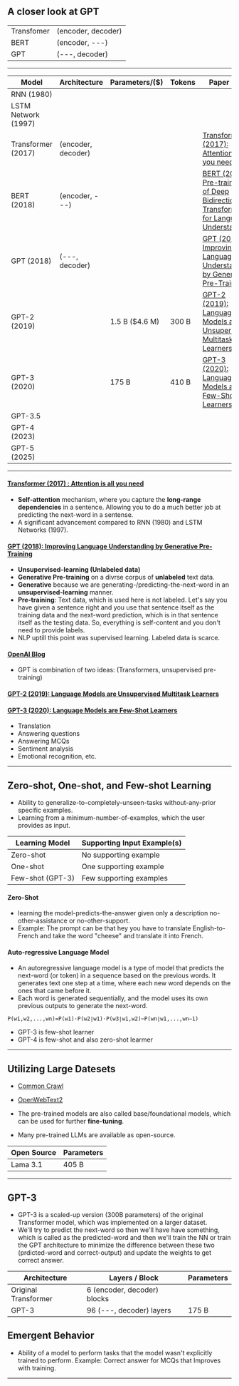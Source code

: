 ## A closer look at GPT 

|||
|---|---|
| Transfomer | (encoder, decoder) |
| BERT       | (encoder, ---) |
| GPT        | (---, decoder) |

***

| Model | Architecture |Parameters/($) | Tokens| Paper Link| 
|---        |--- |---    | --- | ---|
|RNN (1980)|||||
|LSTM Network (1997)|||||
| Transformer (2017)  | (encoder, decoder)|       | | [Transformer (2017): Attention is all you need](https://arxiv.org/abs/1706.03762) |
| BERT (2018)|(encoder, ---)||| [BERT (2018): Pre-training of Deep Bidirectional Transformers for Language Understanding](https://arxiv.org/abs/1810.04805)|
| GPT (2018)   |(---, decoder)|         | | [GPT (2018): Improving Language Understanding by Generative Pre-Training](https://cdn.openai.com/research-covers/language-unsupervised/language_understanding_paper.pdf)|
| GPT-2 (2019) || 1.5 B ($4.6 M) | 300 B  | [GPT-2 (2019): Language Models are Unsupervised Multitask Learners](https://cdn.openai.com/better-language-models/language_models_are_unsupervised_multitask_learners.pdf)|
| GPT-3 (2020) || 175 B | 410 B | [GPT-3 (2020): Language Models are Few-Shot Learners](https://arxiv.org/abs/2005.14165)|
| GPT-3.5      ||       |  | |
| GPT-4 (2023)       ||       |  | |
| GPT-5 (2025)       ||       |  | |

***

#### [Transformer (2017) : Attention is all you need](https://arxiv.org/abs/1706.03762)
*  __Self-attention__ mechanism, where you capture the __long-range dependencies__ in a sentence. Allowing you to do a much better job at predicting the next-word in a sentense.
*   A significant advancement compared to RNN (1980) and LSTM Networks (1997).

#### [GPT (2018): Improving Language Understanding by Generative Pre-Training](https://cdn.openai.com/research-covers/language-unsupervised/language_understanding_paper.pdf)
* __Unsupervised-learning (Unlabeled data)__
* __Generative Pre-training__ on a divrse corpus of __unlabeled__ text data.
* __Generative__ because we are generating-/predicting-the-next-word in an __unsupervised-learning__ manner.
* __Pre-training__: Text data, which is used here is not labeled. Let's say you have given a sentence right and you use that sentence itself as the training data and the next-word prediction, which is in that sentence itself as the testing data. So, everything is self-content and you don't need to provide labels.
* NLP uptill this point was supervised learning. Labeled data is scarce.

#### [OpenAI Blog](https://openai.com/index/language-unsupervised/)
* GPT is combination of two ideas: (Transformers, unsupervised pre-training)

#### [GPT-2 (2019): Language Models are Unsupervised Multitask Learners](https://cdn.openai.com/better-language-models/language_models_are_unsupervised_multitask_learners.pdf)


#### [GPT-3 (2020): Language Models are Few-Shot Learners](https://arxiv.org/abs/2005.14165)
* Translation
* Answering questions
* Answering MCQs
* Sentiment analysis
* Emotional recognition, etc.

***

## Zero-shot, One-shot, and Few-shot Learning
* Ability to generalize-to-completely-unseen-tasks without-any-prior specific examples.
* Learning from a minimum-number-of-examples, which the user provides as input.

| Learning Model | Supporting Input Example(s)|
| --- | --- |
| Zero-shot | No  supporting example |
| One-shot  | One supporting example |
| Few-shot (GPT-3)  | Few supporting examples|


#### Zero-Shot 
* learning the model-predicts-the-answer given only a description no-other-assistance or no-other-support.
* Example: The prompt can be that hey you have to translate English-to-French and take the word "cheese" and translate it into French.

#### Auto-regressive Language Model
* An autoregressive language model is a type of model that predicts the next-word (or token) in a sequence based on the previous words. It generates text one step at a time, where each new word depends on the ones that came before it.
* Each word is generated sequentially, and the model uses its own previous outputs to generate the next-word.
```
P(w1,w2,...,wn)=P(w1)⋅P(w2∣w1)⋅P(w3∣w1,w2)⋯P(wn∣w1,...,wn−1)
```

* GPT-3 is few-shot learner
* GPT-4 is few-shot and also zero-shot learmer

***

## Utilizing Large Datesets
* [Common Crawl](https://commoncrawl.org/)
* [OpenWebText2](https://openwebtext2.readthedocs.io/en/latest/)

* The pre-trained models are also called base/foundational models, which can be used for further __fine-tuning__.
* Many pre-trained LLMs are available as open-source.
  
|Open Source | Parameters|
|---|---|
|Lama 3.1| 405 B|

***

## GPT-3
* GPT-3 is a scaled-up version (300B parameters) of the original Transformer model, which was implemented on a larger dataset.
* We'll try to predict the next-word so then we'll have have something, which is called as the predicted-word and then we'll train the NN or train the GPT architecture to minimize the difference between these two (prdicted-word and correct-output) and update the weights to get correct answer.

| Architecture | Layers / Block| Parameters |
|---|---|---|
| Original Transformer | 6 (encoder, decoder) blocks | |
| GPT-3                | 96 (---, decoder) layers    | 175 B |

## Emergent Behavior
* Ability of a model to perform tasks that the model wasn't explicitly trained to perform. Example: Correct answer for MCQs that Improves with training.

***









